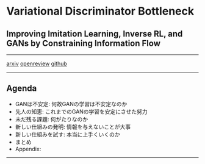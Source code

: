 # Variational Discriminator Bottleneck

## Improving Imitation Learning, Inverse RL, and GANs by Constraining Information Flow

---

[arxiv](https://arxiv.org/pdf/1810.00821v1.pdf)
[openreview](https://openreview.net/forum?id=HyxPx3R9tm)
[github](https://github.com/akanimax/Variational_Discriminator_Bottleneck)

---

## Agenda

- GANは不安定: 何故GANの学習は不安定なのか
- 先人の知恵: これまでのGANの学習を安定にさせた努力
- 未だ残る課題: 何がたりなのか
- 新しい仕組みの発明: 情報を与えないことが大事
- 新しい仕組みを試す: 本当に上手くいくのか
- まとめ
- Appendix:

---
